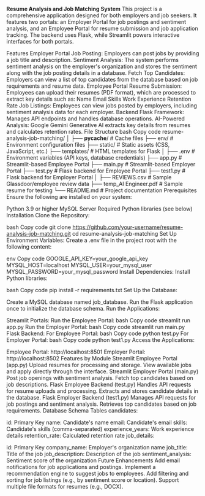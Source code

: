 **Resume Analysis and Job Matching System**
This project is a comprehensive application designed for both employers and job seekers. It features two portals: an Employer Portal for job postings and sentiment analysis, and an Employee Portal for resume submission and job application tracking. The backend uses Flask, while Streamlit powers interactive interfaces for both portals.

Features
Employer Portal
Job Posting: Employers can post jobs by providing a job title and description.
Sentiment Analysis: The system performs sentiment analysis on the employer's organization and stores the sentiment along with the job posting details in a database.
Fetch Top Candidates: Employers can view a list of top candidates from the database based on job requirements and resume data.
Employee Portal
Resume Submission: Employees can upload their resumes (PDF format), which are processed to extract key details such as:
Name
Email
Skills
Work Experience
Retention Rate
Job Listings: Employees can view jobs posted by employers, including sentiment analysis data for each employer.
Backend
Flask Framework: Manages API endpoints and handles database operations.
AI-Powered Analysis: Google Gemini Generative AI extracts key details from resumes and calculates retention rates.
File Structure
bash
Copy code
resume-analysis-job-matching/
│
├── __pycache__/         # Cache files
├── env/                 # Environment configuration files
├── static/              # Static assets (CSS, JavaScript, etc.)
├── templates/           # HTML templates for Flask
│
├── .env                 # Environment variables (API keys, database credentials)
├── app.py               # Streamlit-based Employee Portal
├── main.py              # Streamlit-based Employer Portal
├── test.py              # Flask backend for Employee Portal
├── test1.py             # Flask backend for Employer Portal
│
├── REVIEWS.csv          # Sample Glassdoor/employee review data
├── temp_AI Engineer.pdf # Sample resume for testing
└── README.md            # Project documentation
Prerequisites
Ensure the following are installed on your system:

Python 3.9 or higher
MySQL Server
Required Python libraries (see below)
Installation
Clone the Repository:

bash
Copy code
git clone https://github.com/your-username/resume-analysis-job-matching.git
cd resume-analysis-job-matching
Set Up Environment Variables: Create a .env file in the project root with the following content:

env
Copy code
GOOGLE_API_KEY=your_google_api_key
MYSQL_HOST=localhost
MYSQL_USER=your_mysql_user
MYSQL_PASSWORD=your_mysql_password
Install Dependencies: Install Python libraries:

bash
Copy code
pip install -r requirements.txt
Set Up the Database:

Create a MySQL database named job_database.
Run the Flask application once to initialize the database schema.
Run the Applications:

Streamlit Portals:
Run the Employee Portal:
bash
Copy code
streamlit run app.py
Run the Employer Portal:
bash
Copy code
streamlit run main.py
Flask Backend:
For Employee Portal:
bash
Copy code
python test.py
For Employer Portal:
bash
Copy code
python test1.py
Access the Applications:

Employee Portal: http://localhost:8501
Employer Portal: http://localhost:8502
Features by Module
Streamlit Employee Portal (app.py)
Upload resumes for processing and storage.
View available jobs and apply directly through the interface.
Streamlit Employer Portal (main.py)
Post job openings with sentiment analysis.
Fetch top candidates based on job descriptions.
Flask Employee Backend (test.py)
Handles API requests for resume uploads and processing.
Extracts and stores candidate details in the database.
Flask Employer Backend (test1.py)
Manages API requests for job postings and sentiment analysis.
Retrieves top candidates based on job requirements.
Database Schema
Tables
candidates:

id: Primary Key
name: Candidate's name
email: Candidate's email
skills: Candidate's skills (comma-separated)
experience_years: Work experience details
retention_rate: Calculated retention rate
job_details:

id: Primary Key
company_name: Employer's organization name
job_title: Title of the job
job_description: Description of the job
sentiment_analysis: Sentiment score of the organization
Future Enhancements
Add email notifications for job applications and postings.
Implement a recommendation engine to suggest jobs to employees.
Add filtering and sorting for job listings (e.g., by sentiment score or location).
Support multiple file formats for resumes (e.g., DOCX).
